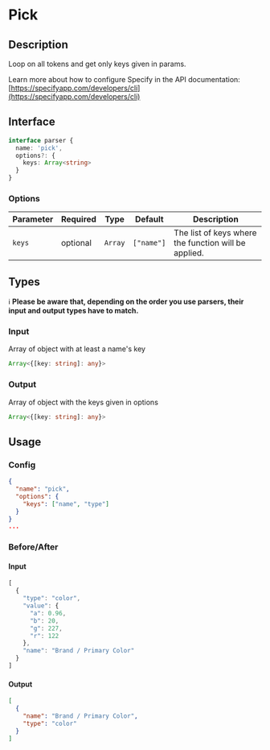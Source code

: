 # Pick

## Description

Loop on all tokens and get only keys given in params.

Learn more about how to configure Specify in the API documentation: [https://specifyapp.com/developers/cli](https://specifyapp.com/developers/cli)

## Interface 
```ts
interface parser {
  name: 'pick',
  options?: {
    keys: Array<string>
  }
}
```
### Options

| Parameter              | Required   | Type      | Default    | Description                                          |
| ---------------------- | ---------- | --------- | ---------- | ---------------------------------------------------- |
| `keys`                 | optional   | `Array`   | `["name"]` | The list of keys where the function will be applied. |

## Types

ℹ️ **Please be aware that, depending on the order you use parsers, their input and output types have to match.**

### Input

Array of object with at least a name's key

```ts
Array<{[key: string]: any}>
```

### Output

Array of object with the keys given in options

```ts
Array<{[key: string]: any}>
```
## Usage
### Config

```json
{
  "name": "pick",
  "options": {
    "keys": ["name", "type"]
  }
}
...
```
### Before/After

#### Input

```js
[
  {
    "type": "color",
    "value": {
      "a": 0.96,
      "b": 20,
      "g": 227,
      "r": 122
    },
    "name": "Brand / Primary Color"
  }
]
```
#### Output

```json
[
  {
    "name": "Brand / Primary Color",
    "type": "color"
  }
]
```